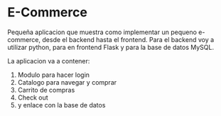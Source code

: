 # E-Commerce

Pequeña aplicacion que muestra como implementar un pequeno e-commerce, desde el backend
hasta el frontend. Para el backend voy a utilizar python, para en frontend Flask y para
la base de datos MySQL.

La aplicacion va a contener:
1) Modulo para hacer login
2) Catalogo para navegar y comprar
3) Carrito de compras
4) Check out
5) y enlace con la base de datos